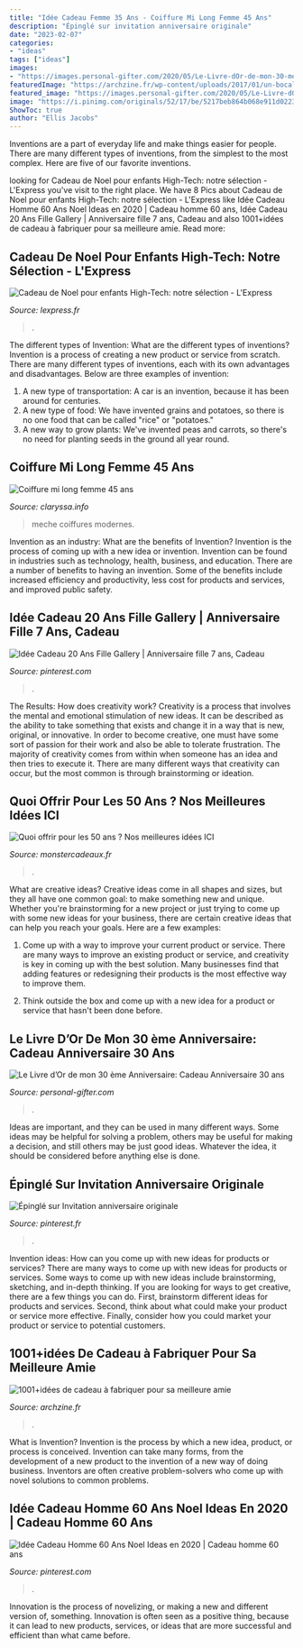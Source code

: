 ```yaml
---
title: "Idée Cadeau Femme 35 Ans - Coiffure Mi Long Femme 45 Ans"
description: "Épinglé sur invitation anniversaire originale"
date: "2023-02-07"
categories:
- "ideas"
tags: ["ideas"]
images:
- "https://images.personal-gifter.com/2020/05/Le-Livre-dOr-de-mon-30-me-Anniversaire-Cadeau-Anniversaire-30-ans-Livre-de-souvenirs-flicitations-et-remerciements-destin-aux-invits-Fleur--Anniversaire-30-ans-Livre-dOr-30-ans-0.jpg"
featuredImage: "https://archzine.fr/wp-content/uploads/2017/01/un-bocal-en-verre-rempli-de-toute-sorte-de-souvenirs-cadeau-pour-une-amie-a-fabriquer-soi-meme-e1484228828314.jpg"
featured_image: "https://images.personal-gifter.com/2020/05/Le-Livre-dOr-de-mon-30-me-Anniversaire-Cadeau-Anniversaire-30-ans-Livre-de-souvenirs-flicitations-et-remerciements-destin-aux-invits-Fleur--Anniversaire-30-ans-Livre-dOr-30-ans-0.jpg"
image: "https://i.pinimg.com/originals/52/17/be/5217beb864b068e911d02232965b7db8.png"
ShowToc: true
author: "Ellis Jacobs"
---
```



Inventions are a part of everyday life and make things easier for people. There are many different types of inventions, from the simplest to the most complex. Here are five of our favorite inventions.

	

		
looking for Cadeau de Noel pour enfants High-Tech: notre sélection - L&#039;Express you've visit to the right place. We have 8 Pics about Cadeau de Noel pour enfants High-Tech: notre sélection - L&#039;Express like Idée Cadeau Homme 60 Ans Noel Ideas en 2020 | Cadeau homme 60 ans, Idée Cadeau 20 Ans Fille Gallery | Anniversaire fille 7 ans, Cadeau and also 1001+idées de cadeau à fabriquer pour sa meilleure amie. Read more:
		
    
## Cadeau De Noel Pour Enfants High-Tech: Notre Sélection - L&#039;Express

<img loading=lazy src="https://static.lexpress.fr/medias_10681/w_605,h_350,c_fill,g_north/v1448298089/dix-cadeaux-de-noel-high-tech-pour-les-enfants_5468876.jpg" onerror="this.onerror=null;this.src='https://tse1.mm.bing.net/th?id=OIP.9MbMhII9pMo3P5C5yBe3CAHaES&amp;pid=15.1';" alt="Cadeau de Noel pour enfants High-Tech: notre sélection - L&#039;Express">

_Source: lexpress.fr_

>. 

	

The different types of Invention: What are the different types of inventions?
Invention is a process of creating a new product or service from scratch. There are many different types of inventions, each with its own advantages and disadvantages. Below are three examples of invention:
1) A new type of transportation: A car is an invention, because it has been around for centuries. 
2) A new type of food: We have invented grains and potatoes, so there is no one food that can be called "rice" or "potatoes." 
3) A new way to grow plants: We've invented peas and carrots, so there's no need for planting seeds in the ground all year round.

    
## Coiffure Mi Long Femme 45 Ans

<img loading=lazy src="https://claryssa.info/images5/1217/coiffure-mi-long-femme-45-ans/coiffure-mi-long-femme-45-ans-56_13.jpg" onerror="this.onerror=null;this.src='https://tse4.mm.bing.net/th?id=OIP.oXHcK8ZprRlD2_TBXV_-XAD6D6&amp;pid=15.1';" alt="Coiffure mi long femme 45 ans">

_Source: claryssa.info_

>meche coiffures modernes. 

	

Invention as an industry: What are the benefits of Invention?
Invention is the process of coming up with a new idea or invention. Invention can be found in industries such as technology, health, business, and education. There are a number of benefits to having an invention. Some of the benefits include increased efficiency and productivity, less cost for products and services, and improved public safety.

    
## Idée Cadeau 20 Ans Fille Gallery | Anniversaire Fille 7 Ans, Cadeau

<img loading=lazy src="https://i.pinimg.com/originals/81/0a/4e/810a4ea53e4263bdde8285914c9e23f7.jpg" onerror="this.onerror=null;this.src='https://tse4.mm.bing.net/th?id=OIP.WvMXPp7joMIKOYnK7vYsiQHaFI&amp;pid=15.1';" alt="Idée Cadeau 20 Ans Fille Gallery | Anniversaire fille 7 ans, Cadeau">

_Source: pinterest.com_

>. 

	

The Results: How does creativity work?
Creativity is a process that involves the mental and emotional stimulation of new ideas. It can be described as the ability to take something that exists and change it in a way that is new, original, or innovative. In order to become creative, one must have some sort of passion for their work and also be able to tolerate frustration. The majority of creativity comes from within when someone has an idea and then tries to execute it. There are many different ways that creativity can occur, but the most common is through brainstorming or ideation.

    
## Quoi Offrir Pour Les 50 Ans ? Nos Meilleures Idées ICI

<img loading=lazy src="https://www.monstercadeaux.fr/assets/frontend/img/categories/x58.jpg.pagespeed.ic.mwOGmOZ07n.jpg" onerror="this.onerror=null;this.src='https://tse4.mm.bing.net/th?id=OIP.RYfN--a7m3sSIUCEF-OQBQHaDt&amp;pid=15.1';" alt="Quoi offrir pour les 50 ans ? Nos meilleures idées ICI">

_Source: monstercadeaux.fr_

>. 

	

What are creative ideas?
Creative ideas come in all shapes and sizes, but they all have one common goal: to make something new and unique. Whether you're brainstorming for a new project or just trying to come up with some new ideas for your business, there are certain creative ideas that can help you reach your goals. Here are a few examples: 
1. Come up with a way to improve your current product or service. There are many ways to improve an existing product or service, and creativity is key in coming up with the best solution. Many businesses find that adding features or redesigning their products is the most effective way to improve them. 

2. Think outside the box and come up with a new idea for a product or service that hasn't been done before.

    
## Le Livre D’Or De Mon 30 ème Anniversaire: Cadeau Anniversaire 30 Ans

<img loading=lazy src="https://images.personal-gifter.com/2020/05/Le-Livre-dOr-de-mon-30-me-Anniversaire-Cadeau-Anniversaire-30-ans-Livre-de-souvenirs-flicitations-et-remerciements-destin-aux-invits-Fleur--Anniversaire-30-ans-Livre-dOr-30-ans-0.jpg" onerror="this.onerror=null;this.src='https://tse2.mm.bing.net/th?id=OIP.3XShlkdkDa9yj2WfQ7j2nwHaHa&amp;pid=15.1';" alt="Le Livre d’Or de mon 30 ème Anniversaire: Cadeau Anniversaire 30 ans">

_Source: personal-gifter.com_

>. 

	

Ideas are important, and they can be used in many different ways. Some ideas may be helpful for solving a problem, others may be useful for making a decision, and still others may be just good ideas. Whatever the idea, it should be considered before anything else is done.

    
## Épinglé Sur Invitation Anniversaire Originale

<img loading=lazy src="https://i.pinimg.com/originals/52/17/be/5217beb864b068e911d02232965b7db8.png" onerror="this.onerror=null;this.src='https://tse2.mm.bing.net/th?id=OIP.POKxSC9nfaN96YENpXnT_QAAAA&amp;pid=15.1';" alt="Épinglé sur Invitation anniversaire originale">

_Source: pinterest.fr_

>. 

	

Invention ideas: How can you come up with new ideas for products or services?
There are many ways to come up with new ideas for products or services. Some ways to come up with new ideas include brainstorming, sketching, and in-depth thinking. If you are looking for ways to get creative, there are a few things you can do. First, brainstorm different ideas for products and services. Second, think about what could make your product or service more effective. Finally, consider how you could market your product or service to potential customers.

    
## 1001+idées De Cadeau à Fabriquer Pour Sa Meilleure Amie

<img loading=lazy src="https://archzine.fr/wp-content/uploads/2017/01/un-bocal-en-verre-rempli-de-toute-sorte-de-souvenirs-cadeau-pour-une-amie-a-fabriquer-soi-meme-e1484228828314.jpg" onerror="this.onerror=null;this.src='https://tse3.mm.bing.net/th?id=OIP.JvoRK9Lc_AmhyHLKapNd_gHaJQ&amp;pid=15.1';" alt="1001+idées de cadeau à fabriquer pour sa meilleure amie">

_Source: archzine.fr_

>. 

	

What is Invention?
Invention is the process by which a new idea, product, or process is conceived. Invention can take many forms, from the development of a new product to the invention of a new way of doing business. Inventors are often creative problem-solvers who come up with novel solutions to common problems.

    
## Idée Cadeau Homme 60 Ans Noel Ideas En 2020 | Cadeau Homme 60 Ans

<img loading=lazy src="https://i.pinimg.com/originals/ad/8e/8c/ad8e8c932136ebc1c904bd0a0fcaee97.jpg" onerror="this.onerror=null;this.src='https://tse1.mm.bing.net/th?id=OIP.bUaZFUU0_UtlZtq3Ys8XfQHaLH&amp;pid=15.1';" alt="Idée Cadeau Homme 60 Ans Noel Ideas en 2020 | Cadeau homme 60 ans">

_Source: pinterest.com_

>. 

	

Innovation is the process of novelizing, or making a new and different version of, something. Innovation is often seen as a positive thing, because it can lead to new products, services, or ideas that are more successful and efficient than what came before.


